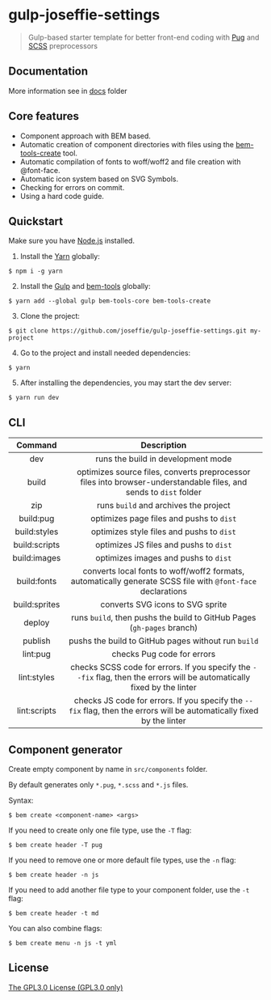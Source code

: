 # gulp-joseffie-settings

> Gulp-based starter template for better front-end coding with [Pug](https://pugjs.org/) and [SCSS](https://sass-lang.com/guide) preprocessors

## Documentation

More information see in [docs](./docs/) folder

## Core features

- Component approach with BEM based.
- Automatic creation of component directories with files using the [bem-tools-create](https://github.com/bem-tools/bem-tools-create) tool.
- Automatic compilation of fonts to woff/woff2 and file creation with @font-face.
- Automatic icon system based on SVG Symbols.
- Checking for errors on commit.
- Using a hard code guide.

## Quickstart

Make sure you have [Node.js](https://nodejs.org/en/) installed.

1. Install the [Yarn](https://yarnpkg.com/) globally:

```console
$ npm i -g yarn
```

2. Install the [Gulp](https://gulpjs.com/) and [bem-tools](https://en.bem.info/) globally:

```console
$ yarn add --global gulp bem-tools-core bem-tools-create
```

3. Clone the project:

```console
$ git clone https://github.com/joseffie/gulp-joseffie-settings.git my-project
```

4. Go to the project and install needed dependencies:

```console
$ yarn
```

5. After installing the dependencies, you may start the dev server:

```console
$ yarn run dev
```

## CLI

|    Command    |                                                       Description                                                       |
| :-----------: | :---------------------------------------------------------------------------------------------------------------------: |
|      dev      |                                           runs the build in development mode                                            |
|     build     |    optimizes source files, converts preprocessor files into browser-understandable files, and sends to `dist` folder    |
|      zip      |                                          runs `build` and archives the project                                          |
|   build:pug   |                                        optimizes page files and pushs to `dist`                                         |
| build:styles  |                                        optimizes style files and pushs to `dist`                                        |
| build:scripts |                                         optimizes JS files and pushs to `dist`                                          |
| build:images  |                                          optimizes images and pushs to `dist`                                           |
|  build:fonts  |       converts local fonts to woff/woff2 formats, automatically generate SCSS file with `@font-face` declarations       |
| build:sprites |                                            converts SVG icons to SVG sprite                                             |
|    deploy     |                         runs `build`, then pushs the build to GitHub Pages (`gh-pages` branch)                          |
|    publish    |                                   pushs the build to GitHub pages without run `build`                                   |
|   lint:pug    |                                               checks Pug code for errors                                                |
|  lint:styles  | checks SCSS code for errors. If you specify the `--fix` flag, then the errors will be automatically fixed by the linter |
| lint:scripts  |  checks JS code for errors. If you specify the `--fix` flag, then the errors will be automatically fixed by the linter  |

## Component generator

Create empty component by name in `src/components` folder.

By default generates only `*.pug`, `*.scss` and `*.js` files.

Syntax:

```console
$ bem create <component-name> <args>
```

If you need to create only one file type, use the `-T` flag:

```console
$ bem create header -T pug
```

If you need to remove one or more default file types, use the `-n` flag:

```console
$ bem create header -n js
```

If you need to add another file type to your component folder, use the `-t` flag:

```console
$ bem create header -t md
```

You can also combine flags:

```console
$ bem create menu -n js -t yml
```

## License

[The GPL3.0 License (GPL3.0 only)](./LICENSE)
